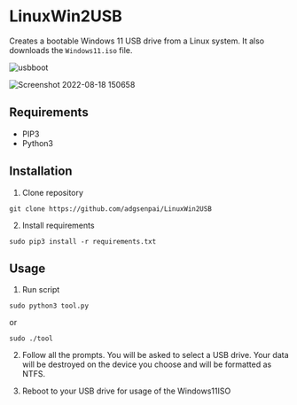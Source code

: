# LinuxWin2USB

Creates a bootable Windows 11 USB drive from a Linux system. It also downloads the `Windows11.iso` file.

![usbboot](https://user-images.githubusercontent.com/45560312/185401576-c687b927-1224-4a68-a768-360567f7f38f.png)

![Screenshot 2022-08-18 150658](https://user-images.githubusercontent.com/45560312/185402335-19263df4-d527-42b2-8530-440c4cbc5601.png)

## Requirements
- PIP3
- Python3

## Installation

1. Clone repository

`git clone https://github.com/adgsenpai/LinuxWin2USB`

2. Install requirements

`sudo pip3 install -r requirements.txt`


## Usage

1. Run script

`sudo python3 tool.py`

or 

`sudo ./tool`



2. Follow all the prompts. You will be asked to select a USB drive. Your data will be destroyed on the device you choose and will be formatted as NTFS.

3. Reboot to your USB drive for usage of the Windows11ISO


